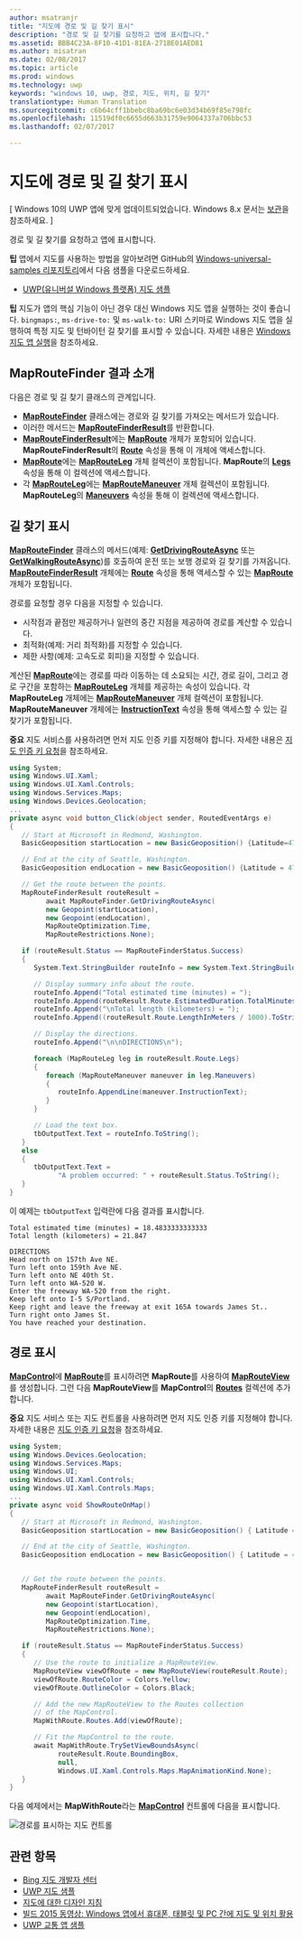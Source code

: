 ```yaml
---
author: msatranjr
title: "지도에 경로 및 길 찾기 표시"
description: "경로 및 길 찾기를 요청하고 앱에 표시합니다."
ms.assetid: BBB4C23A-8F10-41D1-81EA-271BE01AED81
ms.author: misatran
ms.date: 02/08/2017
ms.topic: article
ms.prod: windows
ms.technology: uwp
keywords: "windows 10, uwp, 경로, 지도, 위치, 길 찾기"
translationtype: Human Translation
ms.sourcegitcommit: c6b64cff1bbebc8ba69bc6e03d34b69f85e798fc
ms.openlocfilehash: 11519df0c6655d663b31759e9064337a706bbc53
ms.lasthandoff: 02/07/2017

---
```


# <a name="display-routes-and-directions-on-a-map"></a>지도에 경로 및 길 찾기 표시


\[ Windows 10의 UWP 앱에 맞게 업데이트되었습니다. Windows 8.x 문서는 [보관](http://go.microsoft.com/fwlink/p/?linkid=619132)을 참조하세요. \]


경로 및 길 찾기를 요청하고 앱에 표시합니다.

**팁** 앱에서 지도를 사용하는 방법을 알아보려면 GitHub의 [Windows-universal-samples 리포지토리](http://go.microsoft.com/fwlink/p/?LinkId=619979)에서 다음 샘플을 다운로드하세요.

-   [UWP(유니버설 Windows 플랫폼) 지도 샘플](http://go.microsoft.com/fwlink/p/?LinkId=619977)

**팁**  지도가 앱의 핵심 기능이 아닌 경우 대신 Windows 지도 앱을 실행하는 것이 좋습니다. `bingmaps:`, `ms-drive-to:` 및 `ms-walk-to:` URI 스키마로 Windows 지도 앱을 실행하여 특정 지도 및 턴바이턴 길 찾기를 표시할 수 있습니다. 자세한 내용은 [Windows 지도 앱 실행](https://msdn.microsoft.com/library/windows/apps/mt228341)을 참조하세요.

 

## <a name="an-intro-to-maproutefinder-results"></a>MapRouteFinder 결과 소개


다음은 경로 및 길 찾기 클래스의 관계입니다.

-   [**MapRouteFinder**](https://msdn.microsoft.com/library/windows/apps/dn636938) 클래스에는 경로와 길 찾기를 가져오는 메서드가 있습니다.
-   이러한 메서드는 [**MapRouteFinderResult**](https://msdn.microsoft.com/library/windows/apps/dn636939)를 반환합니다.
-   [**MapRouteFinderResult**](https://msdn.microsoft.com/library/windows/apps/dn636939)에는 [**MapRoute**](https://msdn.microsoft.com/library/windows/apps/dn636937) 개체가 포함되어 있습니다. **MapRouteFinderResult**의 [**Route**](https://msdn.microsoft.com/library/windows/apps/dn636940) 속성을 통해 이 개체에 액세스합니다.
-   [**MapRoute**](https://msdn.microsoft.com/library/windows/apps/dn636937)에는 [**MapRouteLeg**](https://msdn.microsoft.com/library/windows/apps/dn636955) 개체 컬렉션이 포함됩니다. **MapRoute**의 [**Legs**](https://msdn.microsoft.com/library/windows/apps/dn636973) 속성을 통해 이 컬렉션에 액세스합니다.
-   각 [**MapRouteLeg**](https://msdn.microsoft.com/library/windows/apps/dn636955)에는 [**MapRouteManeuver**](https://msdn.microsoft.com/library/windows/apps/dn636961) 개체 컬렉션이 포함됩니다. **MapRouteLeg**의 [**Maneuvers**](https://msdn.microsoft.com/library/windows/apps/dn636959) 속성을 통해 이 컬렉션에 액세스합니다.

## <a name="display-directions"></a>길 찾기 표시


[**MapRouteFinder**](https://msdn.microsoft.com/library/windows/apps/dn636938) 클래스의 메서드(예제: [**GetDrivingRouteAsync**](https://msdn.microsoft.com/library/windows/apps/dn636943) 또는 [**GetWalkingRouteAsync**](https://msdn.microsoft.com/library/windows/apps/dn636953))를 호출하여 운전 또는 보행 경로와 길 찾기를 가져옵니다. [**MapRouteFinderResult**](https://msdn.microsoft.com/library/windows/apps/dn636939) 개체에는 [**Route**](https://msdn.microsoft.com/library/windows/apps/dn636940) 속성을 통해 액세스할 수 있는 [**MapRoute**](https://msdn.microsoft.com/library/windows/apps/dn636937) 개체가 포함됩니다.

경로를 요청할 경우 다음을 지정할 수 있습니다.

-   시작점과 끝점만 제공하거나 일련의 중간 지점을 제공하여 경로를 계산할 수 있습니다.
-   최적화(예제: 거리 최적화)를 지정할 수 있습니다.
-   제한 사항(예제: 고속도로 회피)을 지정할 수 있습니다.

계산된 [**MapRoute**](https://msdn.microsoft.com/library/windows/apps/dn636937)에는 경로를 따라 이동하는 데 소요되는 시간, 경로 길이, 그리고 경로 구간을 포함하는 [**MapRouteLeg**](https://msdn.microsoft.com/library/windows/apps/dn636955) 개체를 제공하는 속성이 있습니다. 각 **MapRouteLeg** 개체에는 [**MapRouteManeuver**](https://msdn.microsoft.com/library/windows/apps/dn636961) 개체 컬렉션이 포함됩니다. **MapRouteManeuver** 개체에는 [**InstructionText**](https://msdn.microsoft.com/library/windows/apps/dn636964) 속성을 통해 액세스할 수 있는 길 찾기가 포함됩니다.

**중요**  지도 서비스를 사용하려면 먼저 지도 인증 키를 지정해야 합니다. 자세한 내용은 [지도 인증 키 요청](authentication-key.md)을 참조하세요.

 

```csharp
using System;
using Windows.UI.Xaml;
using Windows.UI.Xaml.Controls;
using Windows.Services.Maps;
using Windows.Devices.Geolocation;
...
private async void button_Click(object sender, RoutedEventArgs e)
{
   // Start at Microsoft in Redmond, Washington.
   BasicGeoposition startLocation = new BasicGeoposition() {Latitude=47.643,Longitude=-122.131};

   // End at the city of Seattle, Washington.
   BasicGeoposition endLocation = new BasicGeoposition() {Latitude = 47.604,Longitude= -122.329};

   // Get the route between the points.
   MapRouteFinderResult routeResult =
         await MapRouteFinder.GetDrivingRouteAsync(
         new Geopoint(startLocation),
         new Geopoint(endLocation),
         MapRouteOptimization.Time,
         MapRouteRestrictions.None);

   if (routeResult.Status == MapRouteFinderStatus.Success)
   {
      System.Text.StringBuilder routeInfo = new System.Text.StringBuilder();

      // Display summary info about the route.
      routeInfo.Append("Total estimated time (minutes) = ");
      routeInfo.Append(routeResult.Route.EstimatedDuration.TotalMinutes.ToString());
      routeInfo.Append("\nTotal length (kilometers) = ");
      routeInfo.Append((routeResult.Route.LengthInMeters / 1000).ToString());

      // Display the directions.
      routeInfo.Append("\n\nDIRECTIONS\n");

      foreach (MapRouteLeg leg in routeResult.Route.Legs)
      {
         foreach (MapRouteManeuver maneuver in leg.Maneuvers)
         {
            routeInfo.AppendLine(maneuver.InstructionText);
         }
      }

      // Load the text box.
      tbOutputText.Text = routeInfo.ToString();
   }
   else
   {
      tbOutputText.Text =
            "A problem occurred: " + routeResult.Status.ToString();
   }
}
```

이 예제는 `tbOutputText` 입력란에 다음 결과를 표시합니다.

``` syntax
Total estimated time (minutes) = 18.4833333333333
Total length (kilometers) = 21.847

DIRECTIONS
Head north on 157th Ave NE.
Turn left onto 159th Ave NE.
Turn left onto NE 40th St.
Turn left onto WA-520 W.
Enter the freeway WA-520 from the right.
Keep left onto I-5 S/Portland.
Keep right and leave the freeway at exit 165A towards James St..
Turn right onto James St.
You have reached your destination.
```

## <a name="display-routes"></a>경로 표시


[**MapControl**](https://msdn.microsoft.com/library/windows/apps/dn637004)에 [**MapRoute**](https://msdn.microsoft.com/library/windows/apps/dn636937)를 표시하려면 **MapRoute**를 사용하여 [**MapRouteView**](https://msdn.microsoft.com/library/windows/apps/dn637122)를 생성합니다. 그런 다음 **MapRouteView**를 **MapControl**의 [**Routes**](https://msdn.microsoft.com/library/windows/apps/dn637047) 컬렉션에 추가합니다.

**중요**  지도 서비스 또는 지도 컨트롤을 사용하려면 먼저 지도 인증 키를 지정해야 합니다. 자세한 내용은 [지도 인증 키 요청](authentication-key.md)을 참조하세요.

 

```csharp
using System;
using Windows.Devices.Geolocation;
using Windows.Services.Maps;
using Windows.UI;
using Windows.UI.Xaml.Controls;
using Windows.UI.Xaml.Controls.Maps;
...
private async void ShowRouteOnMap()
{
   // Start at Microsoft in Redmond, Washington.
   BasicGeoposition startLocation = new BasicGeoposition() { Latitude = 47.643, Longitude = -122.131 };

   // End at the city of Seattle, Washington.
   BasicGeoposition endLocation = new BasicGeoposition() { Latitude = 47.604, Longitude = -122.329 };


   // Get the route between the points.
   MapRouteFinderResult routeResult =
         await MapRouteFinder.GetDrivingRouteAsync(
         new Geopoint(startLocation),
         new Geopoint(endLocation),
         MapRouteOptimization.Time,
         MapRouteRestrictions.None);

   if (routeResult.Status == MapRouteFinderStatus.Success)
   {
      // Use the route to initialize a MapRouteView.
      MapRouteView viewOfRoute = new MapRouteView(routeResult.Route);
      viewOfRoute.RouteColor = Colors.Yellow;
      viewOfRoute.OutlineColor = Colors.Black;

      // Add the new MapRouteView to the Routes collection
      // of the MapControl.
      MapWithRoute.Routes.Add(viewOfRoute);

      // Fit the MapControl to the route.
      await MapWithRoute.TrySetViewBoundsAsync(
            routeResult.Route.BoundingBox,
            null,
            Windows.UI.Xaml.Controls.Maps.MapAnimationKind.None);
   }
}
```

다음 예제에서는 **MapWithRoute**라는 [**MapControl**](https://msdn.microsoft.com/library/windows/apps/dn637004) 컨트롤에 다음을 표시합니다.

![경로를 표시하는 지도 컨트롤](images/routeonmap.png)

## <a name="related-topics"></a>관련 항목

* [Bing 지도 개발자 센터](https://www.bingmapsportal.com/)
* [UWP 지도 샘플](http://go.microsoft.com/fwlink/p/?LinkId=619977)
* [지도에 대한 디자인 지침](https://msdn.microsoft.com/library/windows/apps/dn596102)
* [빌드 2015 동영상: Windows 앱에서 휴대폰, 태블릿 및 PC 간에 지도 및 위치 활용](https://channel9.msdn.com/Events/Build/2015/2-757)
* [UWP 교통 앱 샘플](http://go.microsoft.com/fwlink/p/?LinkId=619982)


